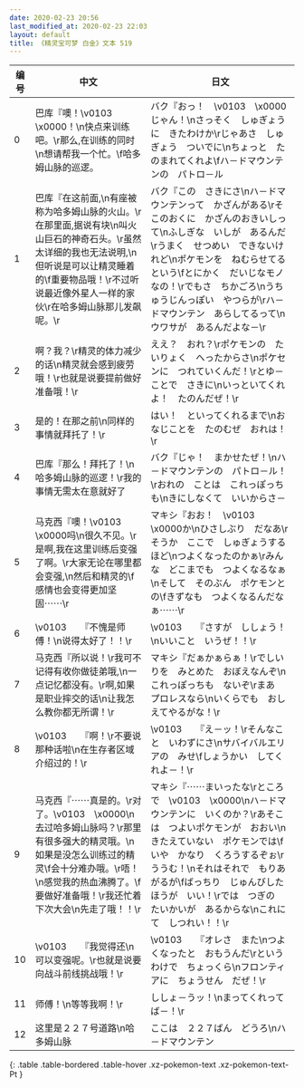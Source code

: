 ```yaml
---
date: 2020-02-23 20:56
last_modified_at: 2020-02-23 22:03
layout: default
title: 《精灵宝可梦 白金》文本 519
---
```

| 编号 | 中文 | 日文 |
| ---- | ---- | ---- |
| 0 | 巴库『噢！\v0103　\x0000！\n快点来训练吧。\r那么,在训练的同时\n想请帮我一个忙。\f哈多姆山脉的巡逻。 | バク『おっ！　\v0103　\x0000じゃん！\nさっそく　しゅぎょうに　きたわけか\rじゃあさ　しゅぎょう　ついでに\nちょっと　たのまれてくれよ\fハ－ドマウンテンの　パトロ－ル |
| 1 | 巴库『在这前面,\n有座被称为哈多姆山脉的火山。\r在那里面,据说有块\n叫火山巨石的神奇石头。\r虽然太详细的我也无法说明,\n但听说是可以让精灵睡着的\f重要物品哦！\r不过听说最近像外星人一样的家伙\r在哈多姆山脉那儿发飙呢。\r | バク『この　さきにさ\nハ－ドマウンテンって　かざんがある\rそこのおくに　かざんのおきいしって\nふしぎな　いしが　あるんだ\rうまく　せつめい　できないけれど\nポケモンを　ねむらせてる　という\fとにかく　だいじなモノ　なの！\rでもさ　ちかごろ\nうちゅうじんっぽい　やつらが\rハ－ドマウンテン　あらしてるって\nウワサが　あるんだよな－\r |
| 2 | 啊？我？\r精灵的体力减少的话\n精灵就会感到疲劳哦！\r也就是说要提前做好准备哦！\r | ええ？　おれ？\rポケモンの　たいりょく　へったからさ\nポケセンに　つれていくんだ！\rとゆ－ことで　さきに\nいっといてくれよ！　たのんだぜ！\r |
| 3 | 是的！在那之前\n同样的事情就拜托了！\r | はい！　といってくれるまで\nおなじことを　たのむぜ　おれは！\r |
| 4 | 巴库『那么！拜托了！\n哈多姆山脉的巡逻！\r我的事情无需太在意就好了 | バク『じゃ！　まかせたぜ！\nハ－ドマウンテンの　パトロ－ル！\rおれの　ことは　これっぽっちも\nきにしなくて　いいからさ－ |
| 5 | 马克西『噢！\v0103　\x0000吗\n很久不见。\r是啊,我在这里训练后变强了啊。\r大家无论在哪里都会变强,\n然后和精灵的\f感情也会变得更加坚固⋯⋯\r | マキシ『おお！　\v0103　\x0000か\nひさしぶり　だなあ\rそうか　ここで　しゅぎょうするほど\nつよくなったのかぁ\rみんな　どこまでも　つよくなるなぁ\nそして　そのぶん　ポケモンとの\fきずなも　つよくなるんだなぁ⋯⋯\r |
| 6 | \v0103　　『不愧是师傅！\n说得太好了！！\r | \v0103　　『さすが　ししょう！\nいいこと　いうぜ！！\r |
| 7 | 马克西『所以说！\r我可不记得有收你做徒弟哦,\n一点记忆都没有。\r啊,如果是职业摔交的话\n让我怎么教你都无所谓！\r | マキシ『だぁかぁらぁ！\rでしいりを　みとめた　おぼえなんぞ\nこれっぽっちも　ないぞ\rまあ　プロレスなら\nいくらでも　おしえてやるがな！\r |
| 8 | \v0103　　『啊！\r不要说那种话啦\n在生存者区域介绍过的！\r | \v0103　　『え－ッ！\rそんなこと　いわずにさ\nサバイバルエリアの　みせ\fしょうかい　してくれよ－！\r |
| 9 | 马克西『⋯⋯真是的。\r对了。\v0103　\x0000\n去过哈多姆山脉吗？\r那里有很多强大的精灵哦。\n如果是没怎么训练过的精灵\f会十分难办哦。\r唔！\n感觉我的热血沸腾了。\f要做好准备哦！\r我还忙着下次大会\n先走了哦！！\r | マキシ『⋯⋯まいったな\rところで　\v0103　\x0000\nハ－ドマウンテンに　いくのか？\rあそこは　つよいポケモンが　おおい\nきたえていない　ポケモンでは\fいや　かなり　くろうするぞぉ\rううむ！\nそれはそれで　もりあがるが\fばっちり　じゅんびしたほうが　いい！\rでは　つぎの　たいかいが　あるからな\nこれにて　しつれい！！\r |
| 10 | \v0103　　『我觉得还\n可以变强呢。\r也就是说要向战斗前线挑战哦！\r | \v0103　　『オレさ　また\nつよくなったと　おもうんだ\rというわけで　ちょっくら\nフロンティアに　ちょうせん　だぜ！\r |
| 11 | 师傅！\n等等我啊！\r | ししょ－うッ！\nまってくれってば－！\r |
| 12 | 这里是２２７号道路\n哈多姆山脉 | ここは　２２７ばん　どうろ\nハ－ドマウンテン |
{: .table .table-bordered .table-hover .xz-pokemon-text .xz-pokemon-text-Pt }